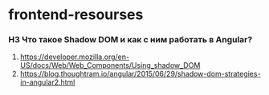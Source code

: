# frontend-resourses

### H3 Что такое Shadow DOM и как с ним работать в Angular?

  1. https://developer.mozilla.org/en-US/docs/Web/Web_Components/Using_shadow_DOM
  2. https://blog.thoughtram.io/angular/2015/06/29/shadow-dom-strategies-in-angular2.html
